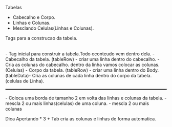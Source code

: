 
Tabelas

- Cabecalho e Corpo.
- Linhas e Colunas.
- Mesclando Celulas(Linhas e Colunas).


Tags para a construcao da tabela.
<table></table> - Tag inicial para construir a tabela.Todo oconteudo vem dentro dela.

<thead></thead> - Cabecalho da tabela.
<tr></tr>(tableRow) - criar uma linha dentro do cabecalho.
<th></th> - Cria as colunas do cabecalho. dentro da linha vamos colocar as colunas.(Celulas)


<tbody></tbody> - Corpo da tabela.
<tr></tr>(tableRow) - criar uma linha dentro do Body.
<td></td>(tableData)- Cria as colunas de cada linha dentro do corpo da tabela.(celulas de Linha).

<table border="2"></table> - Coloca uma borda de tamanho 2 em volta das linhas e colunas da tabela.

<td rowspan="2"></td> -  mescla 2 ou mais linhas(celulas) de uma coluna. 

<td colspan="2"></td> - mescla 2 ou mais colunas


Dica
Apertando <tr><th><td> * 3 + Tab cria as colunas e linhas de forma automatica.


